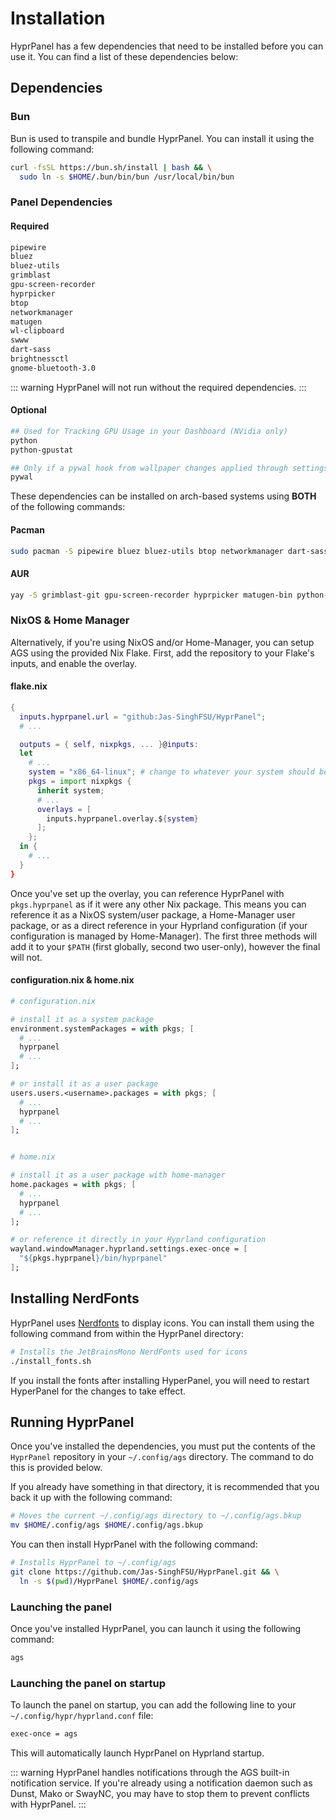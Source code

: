 # Installation

HyprPanel has a few dependencies that need to be installed before you can use it. You can find a list of these dependencies below:

## Dependencies

### Bun
Bun is used to transpile and bundle HyprPanel. You can install it using the following command:
```sh
curl -fsSL https://bun.sh/install | bash && \
  sudo ln -s $HOME/.bun/bin/bun /usr/local/bin/bun
```
### Panel Dependencies
#### Required
```sh
pipewire
bluez
bluez-utils
grimblast
gpu-screen-recorder
hyprpicker
btop
networkmanager
matugen
wl-clipboard
swww
dart-sass
brightnessctl
gnome-bluetooth-3.0
```
::: warning
HyprPanel will not run without the required dependencies.
:::
#### Optional
```sh
## Used for Tracking GPU Usage in your Dashboard (NVidia only)
python
python-gpustat

## Only if a pywal hook from wallpaper changes applied through settings is desired
pywal
```

These dependencies can be installed on arch-based systems using **BOTH** of the following commands:
#### Pacman
```sh
sudo pacman -S pipewire bluez bluez-utils btop networkmanager dart-sass wl-clipboard brightnessctl swww python gnome-bluetooth-3.0
```
#### AUR
```sh
yay -S grimblast-git gpu-screen-recorder hyprpicker matugen-bin python-gpustat aylurs-gtk-shell-git
```
### NixOS & Home Manager
Alternatively, if you're using NixOS and/or Home-Manager, you can setup AGS using the provided Nix Flake. First, add the repository to your Flake's inputs, and enable the overlay.
#### flake.nix
```nix
{
  inputs.hyprpanel.url = "github:Jas-SinghFSU/HyprPanel";
  # ...

  outputs = { self, nixpkgs, ... }@inputs: 
  let
    # ...
	system = "x86_64-linux"; # change to whatever your system should be.
    pkgs = import nixpkgs {
	  inherit system;
	  # ...
	  overlays = [
        inputs.hyprpanel.overlay.${system}
	  ];
	};
  in {
    # ...
  }
}
```

Once you've set up the overlay, you can reference HyprPanel with `pkgs.hyprpanel` as if it were any other Nix package. This means you can reference it as a NixOS system/user package, a Home-Manager user package, or as a direct reference in your Hyprland configuration (if your configuration is managed by Home-Manager). The first three methods will add it to your `$PATH` (first globally, second two user-only), however the final will not.

#### configuration.nix & home.nix
```nix
# configuration.nix

# install it as a system package
environment.systemPackages = with pkgs; [
  # ...
  hyprpanel
  # ...
];

# or install it as a user package
users.users.<username>.packages = with pkgs; [
  # ...
  hyprpanel
  # ...
];


# home.nix

# install it as a user package with home-manager
home.packages = with pkgs; [
  # ...
  hyprpanel
  # ...
];

# or reference it directly in your Hyprland configuration
wayland.windowManager.hyprland.settings.exec-once = [
  "${pkgs.hyprpanel}/bin/hyprpanel"
];

```
## Installing NerdFonts
HyprPanel uses [Nerdfonts](https://www.nerdfonts.com/) to display icons. You can install them using the following command from within the HyprPanel directory:
```sh
# Installs the JetBrainsMono NerdFonts used for icons
./install_fonts.sh
```

If you install the fonts after installing HyperPanel, you will need to restart HyperPanel for the changes to take effect.

## Running HyprPanel
Once you've installed the dependencies, you must put the contents of the `HyprPanel` repository in your `~/.config/ags` directory. The command to do this is provided below.

If you already have something in that directory, it is recommended that you back it up with the following command:
```sh
# Moves the current ~/.config/ags directory to ~/.config/ags.bkup
mv $HOME/.config/ags $HOME/.config/ags.bkup
```
You can then install HyprPanel with the following command:
```sh
# Installs HyprPanel to ~/.config/ags
git clone https://github.com/Jas-SinghFSU/HyprPanel.git && \
  ln -s $(pwd)/HyprPanel $HOME/.config/ags
```
### Launching the panel
Once you've installed HyprPanel, you can launch it using the following command:
```sh
ags
```
### Launching the panel on startup
To launch the panel on startup, you can add the following line to your `~/.config/hypr/hyprland.conf` file:
```sh
exec-once = ags
```
This will automatically launch HyprPanel on Hyprland startup.

::: warning
HyprPanel handles notifications through the AGS built-in notification service. If you're already using a notification daemon such as Dunst, Mako or SwayNC, you may have to stop them to prevent conflicts with HyprPanel.
:::
